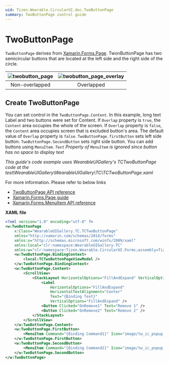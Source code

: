 ```yaml
---
uid: Tizen.Wearable.CircularUI.doc.TwoButtonPage
summary: TwoButtonPage control guide
---
```


# TwoButtonPage
`TwoButtonPage` derives from [Xamarin.Forms.Page](https://developer.xamarin.com/api/type/Xamarin.Forms.Page/). TwonButtonPage has two semicircular buttons that are located at the left side and the right side of the circle.

|![twobutton_page](data/twobutton_page.png)|![twobutton_page_overlay](data/twobutton_page_overlap.png)
|:------------:|:--------:|
|Non-overlapped|Overlapped|

## Create TwoButtonPage
You can set control in the `TwoButtonPage.Content`. In this example, long text Label and two buttons were set for Content.
If `Overlap` property is `true`, the `Content` area occupies the whole of the screen. If `Overlap` property is `false`, the `Content` area occupies screen that is excluded button's area. The default value of `Overlap` property is `false`.
`TwoButtonPage.firstButton` sets left side button. `TwoButtonPage.SecondButton` sets right side button. You can add buttons using `MenuItem`.
*`Text` Property of `MenuItem` is ignored since button has no space to display text*

_This guide's code example uses WearableUIGallery's TCTwoButtonPage code at the test\WearableUIGallery\WearableUIGallery\TC\TCTwoButtonPage.xaml_

For more information. Please refer to below links
- [TwoButtonPage  API reference](https://samsung.github.io/Tizen.CircularUI/api/Tizen.Wearable.CircularUI.Forms.TwoButtonPage.html)
- [Xamarin.Forms.Page guide](https://docs.microsoft.com/en-us/xamarin/xamarin-forms/user-interface/controls/pages)
- [Xamarin.Forms.MenuItem API reference](https://developer.xamarin.com/api/type/Xamarin.Forms.MenuItem/)

**XAML file**
```xml
<?xml version="1.0" encoding="utf-8" ?>
<w:TwoButtonPage
    x:Class="WearableUIGallery.TC.TCTwoButtonPage"
    xmlns="http://xamarin.com/schemas/2014/forms"
    xmlns:x="http://schemas.microsoft.com/winfx/2009/xaml"
    xmlns:local="clr-namespace:WearableUIGallery.TC"
    xmlns:w="clr-namespace:Tizen.Wearable.CircularUI.Forms;assembly=Tizen.Wearable.CircularUI.Forms">
    <w:TwoButtonPage.BindingContext>
        <local:TCTwoButtonPageViewModel />
    </w:TwoButtonPage.BindingContext>
    <w:TwoButtonPage.Content>
        <ScrollView>
            <StackLayout HorizontalOptions="FillAndExpand" VerticalOptions="FillAndExpand">
                <Label
                    HorizontalOptions="FillAndExpand"
                    HorizontalTextAlignment="Center"
                    Text="{Binding Text}"
                    VerticalOptions="FillAndExpand" />
                <Button Clicked="OnRemove1" Text="Remove 1" />
                <Button Clicked="OnRemove2" Text="Remove 2" />
            </StackLayout>
        </ScrollView>
    </w:TwoButtonPage.Content>
    <w:TwoButtonPage.FirstButton>
        <MenuItem Command="{Binding Command1}" Icon="image/tw_ic_popup_btn_check.png" />
    </w:TwoButtonPage.FirstButton>
    <w:TwoButtonPage.SecondButton>
        <MenuItem Command="{Binding Command2}" Icon="image/tw_ic_popup_btn_delete.png" />
    </w:TwoButtonPage.SecondButton>
</w:TwoButtonPage>
```

